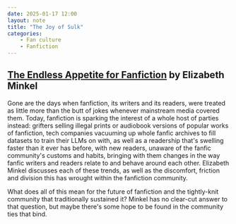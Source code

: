```yaml
---
date: 2025-01-17 12:00
layout: note
title: "The Joy of Sulk"
categories:
    - Fan culture
    - Fanfiction
---
```

## <a href="https://www.fansplaining.com/articles/endless-appetite-fanfiction" target="_blank">The Endless Appetite for Fanfiction</a> by Elizabeth Minkel

Gone are the days when fanfiction, its writers and its readers, were treated as little more than the butt of jokes whenever mainstream media covered them. Today, fanfiction is sparking the interest of a whole host of parties instead: grifters selling illegal prints or audiobook versions of popular works of fanfiction, tech companies vacuuming up whole fanfic archives to fill datasets to train their LLMs on with, as well as a readership that's swelling faster than it ever has before, with new readers, unaware of the fanfic community's customs and habits, bringing with them changes in the way fanfic writers and readers relate to and behave around each other. Elizabeth Minkel discusses each of these trends, as well as the discomfort, friction and division this has wrought within the fanfiction community. 

What does all of this mean for the future of fanfiction and the tightly-knit community that traditionally sustained it? Minkel has no clear-cut answer to that question, but maybe there's some hope to be found in the community ties that bind.